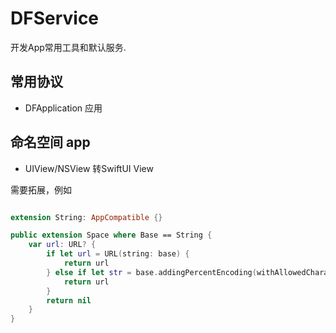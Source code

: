 # DFService

开发App常用工具和默认服务.


## 常用协议
- DFApplication 应用

## 命名空间 app
- UIView/NSView 转SwiftUI View

需要拓展，例如

```Swift

extension String: AppCompatible {}

public extension Space where Base == String {
    var url: URL? {
        if let url = URL(string: base) {
            return url
        } else if let str = base.addingPercentEncoding(withAllowedCharacters: .urlQueryAllowed), let url = URL(string: str) {
            return url
        }
        return nil
    }
}
```
